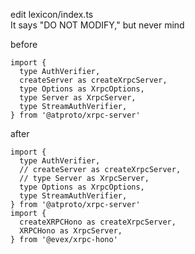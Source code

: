 edit lexicon/index.ts\
It says "DO NOT MODIFY," but never mind

before

```TS
import {
  type AuthVerifier,
  createServer as createXrpcServer,
  type Options as XrpcOptions,
  type Server as XrpcServer,
  type StreamAuthVerifier,
} from '@atproto/xrpc-server'
```

after

```TS
import {
  type AuthVerifier,
  // createServer as createXrpcServer,
  // type Server as XrpcServer,
  type Options as XrpcOptions,
  type StreamAuthVerifier,
} from '@atproto/xrpc-server'
import {
  createXRPCHono as createXrpcServer,
  XRPCHono as XrpcServer,
} from '@evex/xrpc-hono'
```
